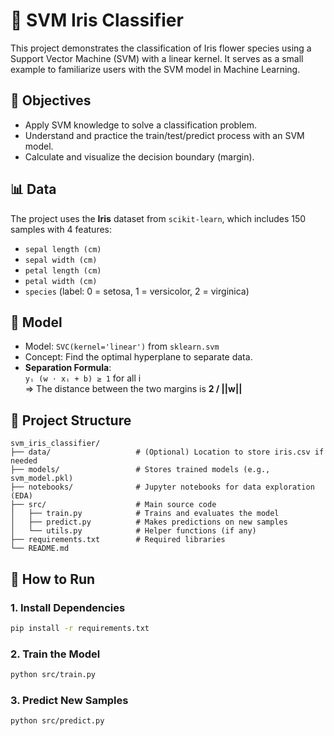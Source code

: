 # 🌸 SVM Iris Classifier

This project demonstrates the classification of Iris flower species using a Support Vector Machine (SVM) with a linear kernel. It serves as a small example to familiarize users with the SVM model in Machine Learning.

## 🎯 Objectives

- Apply SVM knowledge to solve a classification problem.
- Understand and practice the train/test/predict process with an SVM model.
- Calculate and visualize the decision boundary (margin).

## 📊 Data

The project uses the **Iris** dataset from `scikit-learn`, which includes 150 samples with 4 features:

- `sepal length (cm)`
- `sepal width (cm)`
- `petal length (cm)`
- `petal width (cm)`
- `species` (label: 0 = setosa, 1 = versicolor, 2 = virginica)

## 🧠 Model

- Model: `SVC(kernel='linear')` from `sklearn.svm`
- Concept: Find the optimal hyperplane to separate data.
- **Separation Formula**:  
  `yᵢ (w ⋅ xᵢ + b) ≥ 1` for all i  
  ⇒ The distance between the two margins is **2 / ||w||**

## 📁 Project Structure

```
svm_iris_classifier/
├── data/                   # (Optional) Location to store iris.csv if needed
├── models/                 # Stores trained models (e.g., svm_model.pkl)
├── notebooks/              # Jupyter notebooks for data exploration (EDA)
├── src/                    # Main source code
│   ├── train.py            # Trains and evaluates the model
│   ├── predict.py          # Makes predictions on new samples
│   └── utils.py            # Helper functions (if any)
├── requirements.txt        # Required libraries
└── README.md
```

## 🚀 How to Run

### 1. Install Dependencies

```bash
pip install -r requirements.txt
```

### 2. Train the Model

```bash
python src/train.py
```

### 3. Predict New Samples

```bash
python src/predict.py
```


